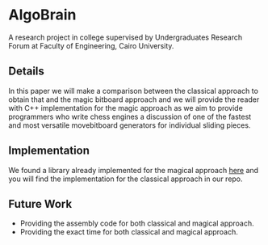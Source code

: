 # AlgoBrain
A research project in college supervised by Undergraduates Research Forum at Faculty of Engineering, Cairo University.

## Details
In this paper we will make a comparison between the classical approach to obtain that and the magic bitboard approach and we will provide the reader with C++ implementation for the magic approach as we aim to provide programmers who write chess engines a discussion of one of the fastest and most versatile movebitboard generators for individual sliding pieces.

## Implementation
We found a library already implemented for the magical approach <a href="https://github.com/goutham/magic-bits">here</a> and you will find the implementation for the classical approach in our repo.

## Future Work
* Providing the assembly code for both classical and magical approach.
* Providing the exact time for both classical and magical approach.
